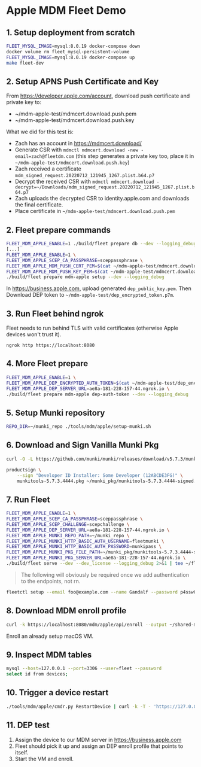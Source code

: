 # Apple MDM Fleet Demo

## 1. Setup deployment from scratch

```sh
FLEET_MYSQL_IMAGE=mysql:8.0.19 docker-compose down
docker volume rm fleet_mysql-persistent-volume
FLEET_MYSQL_IMAGE=mysql:8.0.19 docker-compose up
make fleet-dev
```

## 2. Setup APNS Push Certificate and Key

From https://developer.apple.com/account, download push certificate and private key to:
- ~/mdm-apple-test/mdmcert.download.push.pem
- ~/mdm-apple-test/mdmcert.download.push.key

What we did for this test is:
- Zach has an account in https://mdmcert.download/
- Generate CSR with `mdmctl mdmcert.download -new -email=zach@fleetdm.com` (this step generates a private key too, place it in `~/mdm-apple-test/mdmcert.download.push.key`)
- Zach received a certificate `mdm_signed_request.20220712_121945_1267.plist.b64.p7`
- Decrypt the received CSR with `mdmctl mdmcert.download -decrypt=~/Downloads/mdm_signed_request.20220712_121945_1267.plist.b64.p7`
- Zach uploads the decrypted CSR to identity.apple.com and downloads the final certificate.
- Place certificate in `~/mdm-apple-test/mdmcert.download.push.pem`

## 2. Fleet prepare commands

```sh
FLEET_MDM_APPLE_ENABLE=1 ./build/fleet prepare db --dev --logging_debug
[...]
FLEET_MDM_APPLE_ENABLE=1 \
FLEET_MDM_APPLE_SCEP_CA_PASSPHRASE=sceppassphrase \
FLEET_MDM_APPLE_MDM_PUSH_CERT_PEM=$(cat ~/mdm-apple-test/mdmcert.download.push.pem) \
FLEET_MDM_APPLE_MDM_PUSH_KEY_PEM=$(cat ~/mdm-apple-test/mdmcert.download.push.key) \
./build/fleet prepare mdm-apple setup --dev --logging_debug
```

In https://business.apple.com, upload generated `dep_public_key.pem`.
Then Download DEP token to `~/mdm-apple-test/dep_encrypted_token.p7m`.

## 3. Run Fleet behind ngrok

Fleet needs to run behind TLS with valid certificates (otherwise Apple devices won't trust it).
```
ngrok http https://localhost:8080
```

## 4. More Fleet prepare

```sh
FLEET_MDM_APPLE_ENABLE=1 \
FLEET_MDM_APPLE_DEP_ENCRYPTED_AUTH_TOKEN=$(cat ~/mdm-apple-test/dep_encrypted_token.p7m) \
FLEET_MDM_APPLE_DEP_SERVER_URL=ae8a-181-228-157-44.ngrok.io \
./build/fleet prepare mdm-apple dep-auth-token --dev --logging_debug
```

## 5. Setup Munki repository

```sh
REPO_DIR=~/munki_repo ./tools/mdm/apple/setup-munki.sh
```

## 6. Download and Sign Vanilla Munki Pkg

```sh
curl -O -L https://github.com/munki/munki/releases/download/v5.7.3/munkitools-5.7.3.4444.pkg
```

```sh
productsign \
    --sign "Developer ID Installer: Some Developer (12ABCDE3FG)" \
    munkitools-5.7.3.4444.pkg ~/munki_pkg/munkitools-5.7.3.4444-signed.pkg
```

## 7. Run Fleet

```sh
FLEET_MDM_APPLE_ENABLE=1 \
FLEET_MDM_APPLE_SCEP_CA_PASSPHRASE=sceppassphrase \
FLEET_MDM_APPLE_SCEP_CHALLENGE=scepchallenge \
FLEET_MDM_APPLE_DEP_SERVER_URL=ae8a-181-228-157-44.ngrok.io \
FLEET_MDM_APPLE_MUNKI_REPO_PATH=~/munki_repo \
FLEET_MDM_APPLE_MUNKI_HTTP_BASIC_AUTH_USERNAME=fleetmunki \
FLEET_MDM_APPLE_MUNKI_HTTP_BASIC_AUTH_PASSWORD=munkipass \
FLEET_MDM_APPLE_MUNKI_PKG_FILE_PATH=~/munki_pkg/munkitools-5.7.3.4444-signed.pkg \
FLEET_MDM_APPLE_MUNKI_PKG_SERVER_URL=ae8a-181-228-157-44.ngrok.io \
./build/fleet serve --dev --dev_license --logging_debug 2>&1 | tee ~/fleet.txt
```

> The following will obviously be required once we add authentication to the endpoints, not rn.
```sh
fleetctl setup --email foo@example.com --name Gandalf --password p4ssw0rd.123 --org-name "Fleet Device Management Inc."
```

## 8. Download MDM enroll profile

```sh
curl -k https://localhost:8080/mdm/apple/api/enroll --output ~/shared-macos/enroll.mobileconfig
```

Enroll an already setup macOS VM.

## 9. Inspect MDM tables

```sh
mysql --host=127.0.0.1 --port=3306 --user=fleet --password
select id from devices;
```

## 10. Trigger a device restart

```sh
./tools/mdm/apple/cmdr.py RestartDevice | curl -k -T - 'https://127.0.0.1:8080/mdm/apple/mdm/api/v1/enqueue/<ID_FROM_PREVIOUS_STEP>'
```

## 11. DEP test

1. Assign the device to our MDM server in https://business.apple.com
2. Fleet should pick it up and assign an DEP enroll profile that points to itself.
3. Start the VM and enroll.
